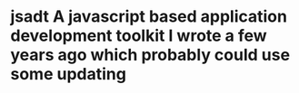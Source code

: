 # jsadt A javascript based application development toolkit I wrote a few years ago which probably could use some updating
